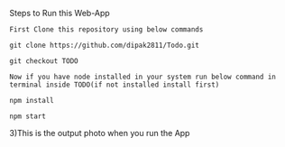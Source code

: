 Steps to Run this Web-App

    First Clone this repository using below commands

    git clone https://github.com/dipak2811/Todo.git

    git checkout TODO

    Now if you have node installed in your system run below command in terminal inside TODO(if not installed install first)

    npm install

    npm start

3)This is the output photo when you run the App